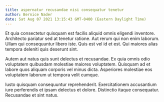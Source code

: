 ```yaml
---
title: aspernatur recusandae nisi consequatur tenetur
author: Bernice Nader
date: Sat Aug 07 2021 13:15:43 GMT-0400 (Eastern Daylight Time)
---
```

Et quia consectetur quisquam est facilis aliquid omnis eligendi inventore. Architecto pariatur sed at tenetur ratione. Aut rerum qui non enim laborum. Ullam qui consequuntur libero iste. Quis est vel id et est. Qui maiores alias tempora deleniti quis deserunt sint.

 Autem aut natus quis sunt delectus et recusandae. Ex quia omnis odio voluptatem quibusdam molestiae maiores voluptatem. Quisquam ad et labore quos aliquam corporis vel minus dicta. Asperiores molestiae eos voluptatem laborum ut tempora velit cumque.

 Iusto quisquam consequuntur reprehenderit. Exercitationem accusantium iure perferendis et ipsam delectus et dolore. Distinctio itaque consequatur. Recusandae et sint natus.